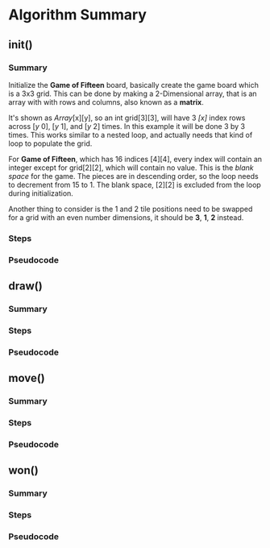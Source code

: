 # Algorithm Summary

## init()

### Summary
Initialize the **Game of Fifteen** board, basically create the game board which is a 3x3 grid. This can be done by making a 2-Dimensional array, that is an array with with rows and columns, also known as a **matrix**.

It's shown as *Array*[x][y], so an int grid[3][3], will have 3 *[x]* index rows across [*y* 0], [*y* 1], and [*y* 2] times. In this example it will be done 3 by 3 times. This works similar to a nested loop, and actually needs that kind of loop to populate the grid.

For **Game of Fifteen**, which has 16 indices [4][4], every index will contain an integer except for grid[2][2], which will contain no value. This is the *blank space* for the game. The pieces are in descending order, so the loop needs to decrement from 15 to 1. The blank space, [2][2] is excluded from the loop during initialization.

Another thing to consider is the 1 and 2 tile positions need to be swapped for a grid with an even number dimensions, it should be **3**, **1**, **2** instead. 

### Steps

### Pseudocode


## draw()

### Summary

### Steps

### Pseudocode


## move()

### Summary

### Steps

### Pseudocode


## won()

### Summary

### Steps

### Pseudocode
